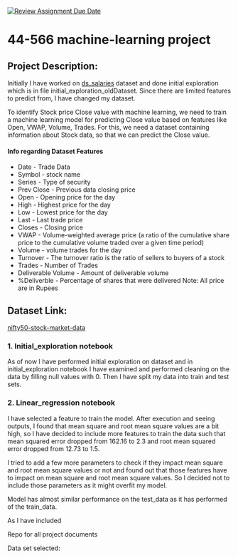 [![Review Assignment Due Date](https://classroom.github.com/assets/deadline-readme-button-24ddc0f5d75046c5622901739e7c5dd533143b0c8e959d652212380cedb1ea36.svg)](https://classroom.github.com/a/7lKBcjfN)
# 44-566 machine-learning project
## Project Description:

Initially I have worked on [ds_salaries](https://www.kaggle.com/datasets/henryshan/2023-data-scientists-salary/data) dataset and done initial exploration which is in file initial_exploration_oldDataset. Since there are limited features to predict from, I have changed my dataset.

To identify Stock price Close value with machine learning, we need to train a machine learning model for predicting Close value based on features like Open, VWAP, Volume, Trades. For this, we need a dataset containing information about Stock data, so that we can predict the Close value.

#### Info regarding Dataset Features

* Date - Trade Data
* Symbol - stock name 
* Series - Type of security 
* Prev Close - Previous data closing price
* Open - Opening price for the day
* High - Highest price for the day
* Low - Lowest price for the day
* Last - Last trade price
* Closes - Closing price
* VWAP - Volume-weighted average price (a ratio of the cumulative share price to the cumulative volume traded over a given time period)
* Volume - volume trades for the day
* Turnover - The turnover ratio is the ratio of sellers to buyers of a stock
* Trades - Number of Trades
* Deliverable Volume - Amount of deliverable volume
* %Deliverble - Percentage of shares that were delivered
Note: All price are in Rupees

## Dataset Link:
[nifty50-stock-market-data](https://www.kaggle.com/datasets/rohanrao/nifty50-stock-market-data?select=ADANIPORTS.csv)

### 1. Initial_exploration notebook

As of now I have performed initial exploration on dataset and in initial_exploration notebook I have examined and performed cleaning on the data by filling null values with 0. Then I have split my data into train and test sets.


### 2. Linear_regression notebook

I have selected a feature to train the model. After execution and seeing outputs, I found that mean square and root mean square values are a bit high, so I have decided to include more features to train the data such that mean squared error dropped from 162.16 to 2.3 and root mean squared error dropped from 12.73 to 1.5. 

I tried to add a few more parameters to check if they impact mean square and root mean square values or not and found out that those features have to impact on mean square and root mean square values. So I decided not to include those parameters as it might overfit my model.

Model has almost similar performance on the test_data as it has performed of the train_data.

As I have included


Repo for all project documents

Data set selected: 
